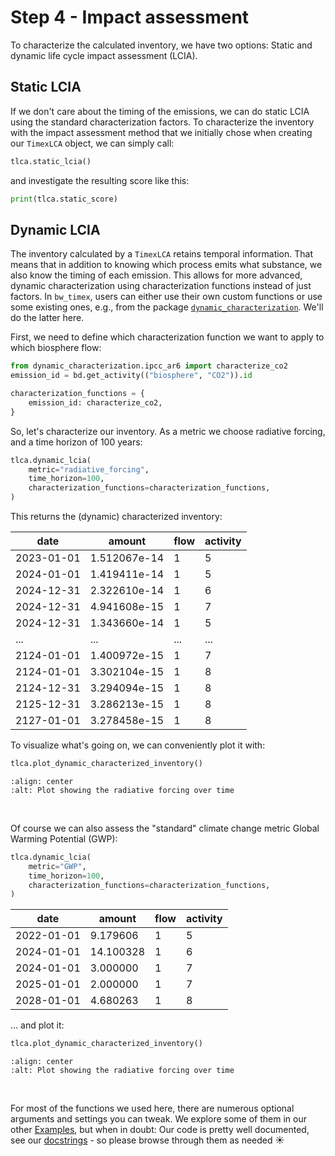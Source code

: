 # Step 4 - Impact assessment
To characterize the calculated inventory, we have two options: Static and dynamic life cycle impact assessment (LCIA).

## Static LCIA
If we don't care about the timing of the emissions, we can do static LCIA using the standard characterization factors. To characterize the inventory with the impact assessment method that we initially chose when creating our `TimexLCA` object, we can simply call:

```python
tlca.static_lcia()
```

and investigate the resulting score like this:

```python
print(tlca.static_score)
```

## Dynamic LCIA
The inventory calculated by a `TimexLCA` retains temporal information. That means that in addition to knowing which process emits what substance, we also know the timing of each emission. This allows for more advanced, dynamic characterization using characterization functions instead of just factors. In `bw_timex`, users can either use their own custom functions or use some existing ones, e.g., from the package [`dynamic_characterization`](https://dynamic-characterization.readthedocs.io/en/latest/). We'll do the latter here.

First, we need to define which characterization function we want to apply to which biosphere flow:

```python
from dynamic_characterization.ipcc_ar6 import characterize_co2
emission_id = bd.get_activity(("biosphere", "CO2")).id

characterization_functions = {
    emission_id: characterize_co2,
}
```

So, let's characterize our inventory. As a metric we choose radiative forcing, and a time horizon of 100 years:

```python
tlca.dynamic_lcia(
    metric="radiative_forcing",
    time_horizon=100,
    characterization_functions=characterization_functions,
)
```

This returns the (dynamic) characterized inventory:

| date       | amount         | flow | activity |
|------------|----------------|------|----------|
| 2023-01-01 | 1.512067e-14   | 1    | 5        |
| 2024-01-01 | 1.419411e-14   | 1    | 5        |
| 2024-12-31 | 2.322610e-14   | 1    | 6        |
| 2024-12-31 | 4.941608e-15   | 1    | 7        |
| 2024-12-31 | 1.343660e-14   | 1    | 5        |
| ...        | ...            | ...  | ...      |
| 2124-01-01 | 1.400972e-15   | 1    | 7        |
| 2124-01-01 | 3.302104e-15   | 1    | 8        |
| 2124-12-31 | 3.294094e-15   | 1    | 8        |
| 2125-12-31 | 3.286213e-15   | 1    | 8        |
| 2127-01-01 | 3.278458e-15   | 1    | 8        |

To visualize what's going on, we can conveniently plot it with:
```python
tlca.plot_dynamic_characterized_inventory()
```
```{image} ../data/dynamic_characterized_inventory_radiative_forcing.svg
:align: center
:alt: Plot showing the radiative forcing over time
```
<br />

Of course we can also assess the "standard" climate change metric Global Warming Potential (GWP):
```python
tlca.dynamic_lcia(
    metric="GWP",
    time_horizon=100,
    characterization_functions=characterization_functions,
)
```

| date       | amount    | flow | activity |
|------------|-----------|------|----------|
| 2022-01-01 | 9.179606  | 1    | 5        |
| 2024-01-01 | 14.100328 | 1    | 6        |
| 2024-01-01 | 3.000000  | 1    | 7        |
| 2025-01-01 | 2.000000  | 1    | 7        |
| 2028-01-01 | 4.680263  | 1    | 8        |

... and plot it:
```python
tlca.plot_dynamic_characterized_inventory()
```
```{image} ../data/dynamic_characterized_inventory_gwp.svg
:align: center
:alt: Plot showing the radiative forcing over time
```
<br />

For most of the functions we used here, there are numerous optional arguments and settings you can tweak. We explore some of them in our other [Examples](../examples/index.md), but when in doubt: Our code is pretty well documented, see our [docstrings](../api/index) - so please browse through them as needed ☀️
